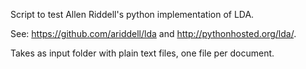 
Script to test Allen Riddell's python implementation of LDA.

See: https://github.com/ariddell/lda and http://pythonhosted.org/lda/.

Takes as input folder with plain text files, one file per document.

